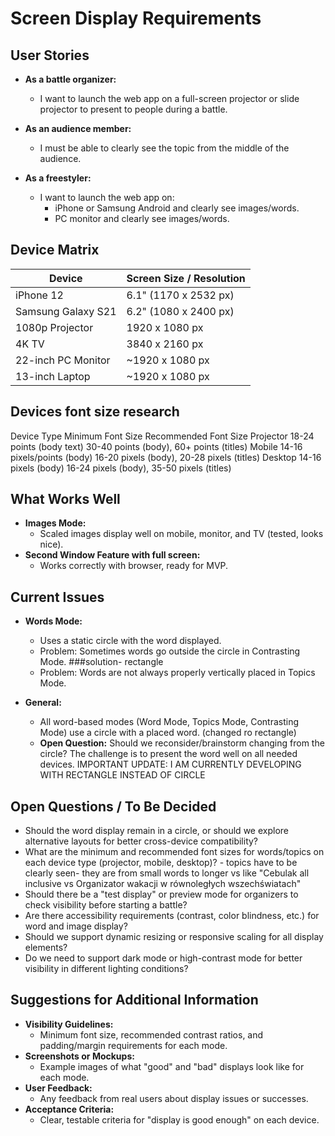 # Screen Display Requirements

## User Stories

- **As a battle organizer:**
  - I want to launch the web app on a full-screen projector or slide projector to present to people during a battle.

- **As an audience member:**
  - I must be able to clearly see the topic from the middle of the audience.

- **As a freestyler:**
  - I want to launch the web app on:
    - iPhone or Samsung Android and clearly see images/words.
    - PC monitor and clearly see images/words.

## Device Matrix

| Device                | Screen Size / Resolution |
|-----------------------|-------------------------|
| iPhone 12             | 6.1" (1170 x 2532 px)   |
| Samsung Galaxy S21    | 6.2" (1080 x 2400 px)   |
| 1080p Projector       | 1920 x 1080 px          |
| 4K TV                 | 3840 x 2160 px          |
| 22-inch PC Monitor    | ~1920 x 1080 px         |
| 13-inch Laptop        | ~1920 x 1080 px         |

## Devices font size research
Device Type	Minimum Font Size	Recommended Font Size
Projector	18-24 points (body text)	30-40 points (body), 60+ points (titles)
Mobile	14-16 pixels/points (body)	16-20 pixels (body), 20-28 pixels (titles)
Desktop	14-16 pixels (body)	16-24 pixels (body), 35-50 pixels (titles)



## What Works Well

- **Images Mode:**
  - Scaled images display well on mobile, monitor, and TV (tested, looks nice).
- **Second Window Feature with full screen:**
  - Works correctly with browser, ready for MVP.

## Current Issues

- **Words Mode:**
  - Uses a static circle with the word displayed.
  - Problem: Sometimes words go outside the circle in Contrasting Mode. ###solution- rectangle
  - Problem: Words are not always properly vertically placed in Topics Mode.

- **General:**
  - All word-based modes (Word Mode, Topics Mode, Contrasting Mode) use a circle with a placed word. (changed ro rectangle)
  - **Open Question:** Should we reconsider/brainstorm changing from the circle? The challenge is to present the word well on all needed devices.  IMPORTANT UPDATE: I AM CURRENTLY DEVELOPING WITH RECTANGLE INSTEAD OF CIRCLE

## Open Questions / To Be Decided

- Should the word display remain in a circle, or should we explore alternative layouts for better cross-device compatibility?
- What are the minimum and recommended font sizes for words/topics on each device type (projector, mobile, desktop)?
      - topics have to be clearly seen- they are from small words to longer vs like  "Cebulak all inclusive vs Organizator wakacji w równoległych wszechświatach"
- Should there be a "test display" or preview mode for organizers to check visibility before starting a battle?
- Are there accessibility requirements (contrast, color blindness, etc.) for word and image display?
- Should we support dynamic resizing or responsive scaling for all display elements?
- Do we need to support dark mode or high-contrast mode for better visibility in different lighting conditions?

## Suggestions for Additional Information

- **Visibility Guidelines:**
  - Minimum font size, recommended contrast ratios, and padding/margin requirements for each mode.
- **Screenshots or Mockups:**
  - Example images of what "good" and "bad" displays look like for each mode.
- **User Feedback:**
  - Any feedback from real users about display issues or successes.
- **Acceptance Criteria:**
  - Clear, testable criteria for "display is good enough" on each device.

